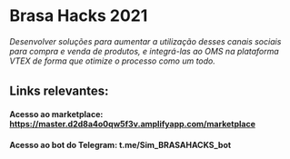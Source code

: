 # Brasa Hacks 2021

###### Desenvolver soluções para aumentar a utilização desses canais sociais para compra e venda de produtos, e integrá-las ao OMS na plataforma VTEX de forma que otimize o processo como um todo.



## Links relevantes:

#### Acesso ao marketplace: https://master.d2d8a4o0qw5f3v.amplifyapp.com/marketplace
#### Acesso ao bot do Telegram: t.me/Sim_BRASAHACKS_bot

